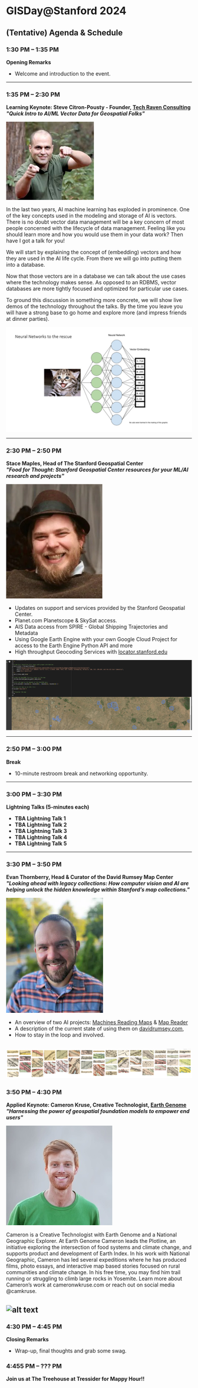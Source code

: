 # GISDay@Stanford 2024
## (Tentative) Agenda & Schedule

### **1:30 PM – 1:35 PM**  
**Opening Remarks**  
- Welcome and introduction to the event.

---

### **1:35 PM – 2:30 PM**  
**Learning Keynote: Steve Citron-Pousty - Founder, [Tech Raven Consulting](https://www.techravenconsulting.com/)**  
***"Quick Intro to AI/ML Vector Data for Geospatial Folks"***  

![alt text](images/thesteve02.jpeg)


In the last two years, AI machine learning has exploded in prominence. One of the key concepts used in the modeling and storage of AI is vectors. There is no doubt vector data management will be a key concern of most people concerned with the lifecycle of data management. Feeling like you should learn more and how you would use them in your data work? Then have I got a talk for you!  

We will start by explaining the concept of (embedding) vectors and how they are used in the AI life cycle. From there we will go into putting them into a database.  

Now that those vectors are in a database we can talk about the use cases where the technology makes sense. As opposed to an RDBMS, vector databases are more tightly focused and optimized for particular use cases.  

To ground this discussion in something more concrete, we will show live demos of the technology throughout the talks. By the time you leave you will have a strong base to go home and explore more (and impress friends at dinner parties).  

![alt text](images/Slide5.jpg)

---

### **2:30 PM – 2:50 PM**  
**Stace Maples, Head of The Stanford Geospatial Center**  
***"Food for Thought: Stanford Geospatial Center resources for your ML/AI research and projects"***  

![alt text](images/stacemaples.png)

- Updates on support and services provided by the Stanford Geospatial Center.  
 - Planet.com Planetscope & SkySat access. 
 - AIS Data access from SPIRE - Global Shipping Trajectories and Metadata
 - Using Google Earth Engine with your own Google Cloud Project for access to the Earth Engine Python API and more
 - High throughput Geocoding Services with [locator.stanford.edu](https://locator.stanford.edu/)

![alt text](images/nomads.png)

---

### **2:50 PM – 3:00 PM**  
**Break**  
- 10-minute restroom break and networking opportunity.

---

### **3:00 PM – 3:30 PM**  
**Lightning Talks (5-minutes each)**  
- **TBA Lightning Talk 1**  
- **TBA Lightning Talk 2**  
- **TBA Lightning Talk 3**  
- **TBA Lightning Talk 4**  
- **TBA Lightning Talk 5**

---

### **3:30 PM – 3:50 PM**  
**Evan Thornberry, Head & Curator of the David Rumsey Map Center**    
***"Looking ahead with legacy collections: How computer vision and AI are helping unlock the hidden knowledge within Stanford’s map collections."***  

![alt text](images/evan-thornberry1709229365253.png)

- An overview of two AI projects: [Machines Reading Maps](https://machines-reading-maps.github.io/) & [Map Reader](https://github.com/maps-as-data/MapReader)  
- A description of the current state of using them on [davidrumsey.com](https://davidrumsey.com),  
- How to stay in the loop and involved.

![alt text](images/incognita.png)
---

### **3:50 PM – 4:30 PM**  
**Applied Keynote: Cameron Kruse, Creative Technologist, [Earth Genome](https://www.earthgenome.org/)**  
***"Harnessing the power of geospatial foundation models to empower end users"***  

![alt text](images/headshot-gray.jpg)  

Cameron is a Creative Technologist with Earth Genome and a National Geographic Explorer. At Earth Genome Cameron leads the Plotline, an initiative exploring the intersection of food systems and climate change, and supports product and development of Earth Index. In his work with National Geographic, Cameron has led several expeditions where he has produced films, photo essays, and interactive map based stories focused on rural communities and climate change. In his free time, you may find him trail running or struggling to climb large rocks in Yosemite. Learn more about Cameron’s work at cameronwkruse.com or reach out on social media @camkruse. 


![alt text](<images/Screenshot 2024-10-07 at 4.32.13 PM.png>)
---

### **4:30 PM – 4:45 PM**  
**Closing Remarks**  
- Wrap-up, final thoughts and grab some swag.

### **4:455 PM – ??? PM**  
**Join us at The Treehouse at Tressider for Mappy Hour!!**  

